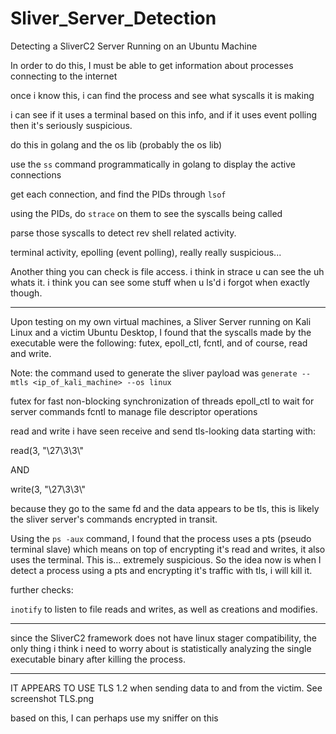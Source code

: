 # Sliver_Server_Detection

Detecting a SliverC2 Server Running on an Ubuntu Machine

In order to do this, I must be able to get information about processes connecting to the internet

once i know this, i can find  the process and see what syscalls it is making

i can see if it uses a terminal based on this info, and if it uses event polling then it's seriously suspicious.



do this in golang and the os lib (probably the os lib)

use the `ss` command programmatically in golang to display the active connections

get each connection, and find the PIDs through `lsof`

using the PIDs, do `strace` on them to see the syscalls being called

parse those syscalls to detect rev shell related activity.

terminal activity, epolling (event polling), really really suspicious...

Another thing you can check is file access. i think in strace u can see the uh whats it. i think you can see some stuff when u ls'd i forgot when exactly though.

------------------------------------------------------------------------------------------------

Upon testing on my own virtual machines, a Sliver Server running on Kali Linux and a victim Ubuntu Desktop, I found that the syscalls made by the executable were the following: futex, epoll_ctl, fcntl, and of course, read and write.

Note: the command used to generate the sliver payload was `generate --mtls <ip_of_kali_machine> --os linux`

futex for fast non-blocking synchronization of threads
epoll_ctl to wait for server commands
fcntl to manage file descriptor operations

read and write i have seen receive and send tls-looking data starting with:

read(3, "\27\3\3\\" 

AND

write(3, "\27\3\3\\"

because they go to the same fd and the data appears to be tls, this is likely the sliver server's commands encrypted in transit.

Using the `ps -aux` command, I found that the process uses a pts (pseudo terminal slave) which means on top of encrypting it's read and writes, it also uses the terminal. This is... extremely suspicious. So the idea now is when I detect a process using a pts and encrypting it's traffic with tls, i will kill it.


further checks:

`inotify` to listen to file reads and writes, as well as creations and modifies.


---------------------------------------------------------------------------------------------------

since the SliverC2 framework does not have linux stager compatibility, the only thing i think i need to worry about is statistically analyzing the single executable binary after killing the process.



---------------------------------------------------------------------------------------------------

IT APPEARS TO USE TLS 1.2 when sending data to and from the victim. See screenshot TLS.png


based on this, I can perhaps use my sniffer on this
